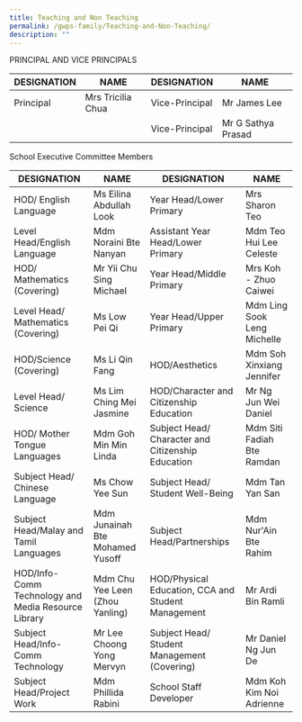 ```yaml
---
title: Teaching and Non Teaching
permalink: /gwps-family/Teaching-and-Non-Teaching/
description: ""
---
```

PRINCIPAL AND VICE PRINCIPALS

| DESIGNATION	| NAME | DESIGNATION | NAME|
| -------- | -------- | -------- | -------- |
| Principal     | 	 Mrs Tricilia Chua      | Vice-Principal     | Mr James Lee |
||| Vice-Principal| Mr G Sathya Prasad 

School Executive Committee Members

| DESIGNATION	| NAME | DESIGNATION | NAME|
| -------- | -------- | -------- | -------- |
|HOD/ English Language|  Ms Eilina Abdullah Look	|Year Head/Lower Primary|Mrs Sharon Teo
|Level Head/English Language|Mdm Noraini Bte Nanyan|Assistant Year Head/Lower Primary|Mdm Teo Hui Lee Celeste
|HOD/ Mathematics   (Covering)|	 Mr Yii Chu Sing Michael 	 |Year Head/Middle Primary	 | Mrs Koh - Zhuo Caiwei
|Level Head/ Mathematics   (Covering)	| Ms Low Pei Qi	 |Year Head/Upper Primary	| Mdm Ling Sook Leng Michelle
|HOD/Science (Covering)	| Ms Li Qin Fang	| HOD/Aesthetics	| Mdm Soh Xinxiang Jennifer
|Level Head/ Science	| Ms Lim Ching Mei Jasmine| HOD/Character   and Citizenship   Education	| Mr Ng Jun Wei Daniel 
|HOD/ Mother Tongue   Languages	| Mdm Goh Min Min Linda	| Subject Head/ Character and   Citizenship   Education	| Mdm Siti Fadiah Bte Ramdan 	
|Subject Head/ Chinese Language	| Ms Chow Yee Sun	 |Subject Head/ Student Well-Being	| Mdm Tan Yan San
| Subject Head/Malay and Tamil   Languages  |	 Mdm Junainah Bte Mohamed Yusoff  |	 Subject Head/Partnerships	| Mdm Nur'Ain Bte Rahim
 |HOD/Info-Comm   Technology and   Media Resource   Library	| Mdm Chu Yee Leen (Zhou Yanling)|	 HOD/Physical Education,   CCA and Student   Management|	 Mr Ardi Bin Ramli  
 |Subject Head/Info-Comm   Technology |	 Mr Lee Choong Yong Mervyn	| Subject Head/   Student   Management   (Covering)	 |Mr Daniel Ng Jun De
 |Subject Head/Project Work	| Mdm Phillida Rabini	| School Staff   Developer|	 Mdm Koh Kim Noi Adrienne